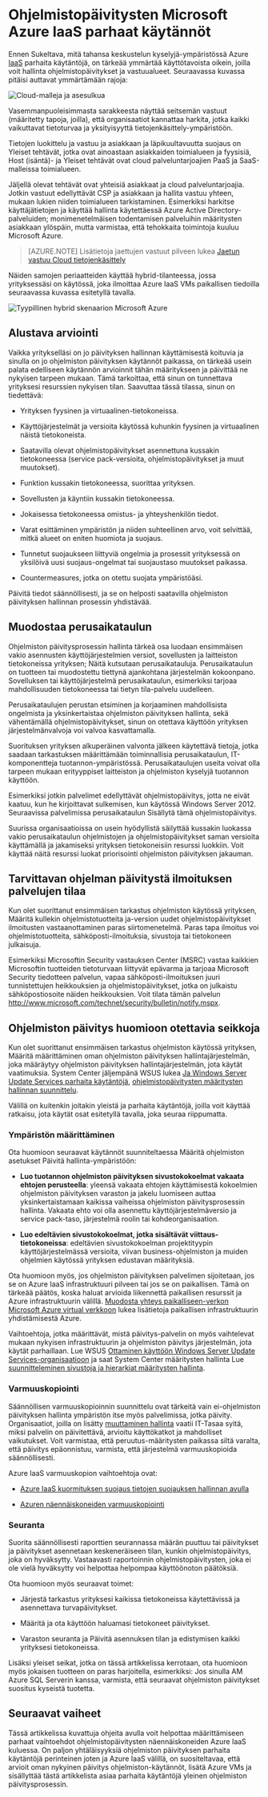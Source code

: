 <properties
   pageTitle="Parhaat käytännöt ohjelmistopäivitysten Microsoft Azure IaaS | Microsoft Azure"
   description="Tässä artikkelissa parhaita käytäntöjä Microsoft Azure IaaS ympäristössä ohjelmistopäivitysten kokoelma.  Se on tarkoitettu IT-ammattilaisille ja suojaus-analyytikot kuka käsitellä muuttaa ohjausobjektin, päivittäin, mukaan lukien vastuussa organisaation tietosuojaan ja vaatimustenmukaisuuteen ohjelmiston päivitys ja kohteiden hallinta."
   services="security"
   documentationCenter="na"
   authors="YuriDio"
   manager="swadhwa"
   editor=""/>

<tags
   ms.service="security"
   ms.devlang="na"
   ms.topic="article"
   ms.tgt_pltfrm="na"
   ms.workload="na"
   ms.date="10/18/2016"
   ms.author="yurid"/>

# <a name="best-practices-for-software-updates-on-microsoft-azure-iaas"></a>Ohjelmistopäivitysten Microsoft Azure IaaS parhaat käytännöt

Ennen Sukeltava, mitä tahansa keskustelun kyselyjä-ympäristössä Azure [IaaS](https://azure.microsoft.com/overview/what-is-iaas/) parhaita käytäntöjä, on tärkeää ymmärtää käyttötavoista oikein, joilla voit hallinta ohjelmistopäivitykset ja vastuualueet. Seuraavassa kuvassa pitäisi auttavat ymmärtämään rajoja:

![Cloud-malleja ja asesulkua](./media/azure-security-best-practices-software-updates-iaas/sec-cloudstack-new.png)

Vasemmanpuoleisimmasta sarakkeesta näyttää seitsemän vastuut (määritetty tapoja, joilla), että organisaatiot kannattaa harkita, jotka kaikki vaikuttavat tietoturvaa ja yksityisyyttä tietojenkäsittely-ympäristöön.
 
Tietojen luokittelu ja vastuu ja asiakkaan ja läpikuultavuutta suojaus on Yleiset tehtävät, jotka ovat ainoastaan asiakkaiden toimialueen ja fyysisiä, Host (isäntä)- ja Yleiset tehtävät ovat cloud palveluntarjoajien PaaS ja SaaS-malleissa toimialueen. 

Jäljellä olevat tehtävät ovat yhteisiä asiakkaat ja cloud palveluntarjoajia. Jotkin vastuut edellyttävät CSP ja asiakkaan ja hallita vastuu yhteen, mukaan lukien niiden toimialueen tarkistaminen. Esimerkiksi harkitse käyttäjätietojen ja käyttää hallinta käytettäessä Azure Active Directory-palveluiden; monimenetelmäisen todentamisen palveluihin määritysten asiakkaan ylöspäin, mutta varmistaa, että tehokkaita toimintoja kuuluu Microsoft Azure.

> [AZURE.NOTE] Lisätietoja jaettujen vastuut pilveen lukea [Jaetun vastuu Cloud tietojenkäsittely](https://gallery.technet.microsoft.com/Shared-Responsibilities-81d0ff91/file/153019/1/Shared%20responsibilities%20for%20cloud%20computing.pdf) 

Näiden samojen periaatteiden käyttää hybrid-tilanteessa, jossa yrityksessäsi on käytössä, joka ilmoittaa Azure IaaS VMs paikallisen tiedoilla seuraavassa kuvassa esitetyllä tavalla.

![Tyypillinen hybrid skenaarion Microsoft Azure](./media/azure-security-best-practices-software-updates-iaas/sec-azconnectonpre.png)

## <a name="initial-assessment"></a>Alustava arviointi

Vaikka yritykselläsi on jo päivityksen hallinnan käyttämisestä koituvia ja sinulla on jo ohjelmiston päivityksen käytännöt paikassa, on tärkeää usein palata edelliseen käytännön arvioinnit tähän määritykseen ja päivittää ne nykyisen tarpeen mukaan. Tämä tarkoittaa, että sinun on tunnettava yrityksesi resurssien nykyisen tilan. Saavuttaa tässä tilassa, sinun on tiedettävä:

-   Yrityksen fyysinen ja virtuaalinen-tietokoneissa.

-   Käyttöjärjestelmät ja versioita käytössä kuhunkin fyysinen ja virtuaalinen näistä tietokoneista.

-   Saatavilla olevat ohjelmistopäivitykset asennettuna kussakin tietokoneessa (service pack-versioita, ohjelmistopäivitykset ja muut muutokset).

-   Funktion kussakin tietokoneessa, suorittaa yrityksen.

-   Sovellusten ja käyntiin kussakin tietokoneessa.

-   Jokaisessa tietokoneessa omistus- ja yhteyshenkilön tiedot.

-   Varat esittäminen ympäristön ja niiden suhteellinen arvo, voit selvittää, mitkä alueet on eniten huomiota ja suojaus.

-   Tunnetut suojaukseen liittyviä ongelmia ja prosessit yrityksessä on yksilöivä uusi suojaus-ongelmat tai suojaustaso muutokset paikassa.

-   Countermeasures, jotka on otettu suojata ympäristöäsi.

Päivitä tiedot säännöllisesti, ja se on helposti saatavilla ohjelmiston päivityksen hallinnan prosessin yhdistävää.

## <a name="establish-a-baseline"></a>Muodostaa perusaikataulun

Ohjelmiston päivitysprosessin hallinta tärkeä osa luodaan ensimmäisen vakio asennusten käyttöjärjestelmien versiot, sovellusten ja laitteiston tietokoneissa yrityksen; Näitä kutsutaan perusaikatauluja. Perusaikataulun on tuotteen tai muodostettu tiettynä ajankohtana järjestelmän kokoonpano. Sovelluksen tai käyttöjärjestelmä perusaikataulun, esimerkiksi tarjoaa mahdollisuuden tietokoneessa tai tietyn tila-palvelu uudelleen.

Perusaikataulujen perustan etsiminen ja korjaaminen mahdollisista ongelmista ja yksinkertaistaa ohjelmiston päivityksen hallinta, sekä vähentämällä ohjelmistopäivitykset, sinun on otettava käyttöön yrityksen järjestelmänvalvoja voi valvoa kasvattamalla.

Suorituksen yrityksen alkuperäinen valvonta jälkeen käytettävä tietoja, jotka saadaan tarkastuksen määrittämään toiminnallisia perusaikataulun, IT-komponentteja tuotannon-ympäristössä. Perusaikataulujen useita voivat olla tarpeen mukaan erityyppiset laitteiston ja ohjelmiston kyselyjä tuotannon käyttöön.

Esimerkiksi jotkin palvelimet edellyttävät ohjelmistopäivitys, jotta ne eivät kaatuu, kun he kirjoittavat sulkemisen, kun käytössä Windows Server 2012. Seuraavissa palvelimissa perusaikataulun Sisällytä tämä ohjelmistopäivitys.

Suurissa organisaatioissa on usein hyödyllistä säilyttää kussakin luokassa vakio perusaikataulun ohjelmistojen ja ohjelmistopäivitykset saman versioita käyttämällä ja jakamiseksi yrityksen tietokoneisiin resurssi luokkiin. Voit käyttää näitä resurssi luokat priorisointi ohjelmiston päivityksen jakauman.

## <a name="subscribe-to-the-appropriate-software-update-notification-services"></a>Tarvittavan ohjelman päivitystä ilmoituksen palvelujen tilaa

Kun olet suorittanut ensimmäisen tarkastus ohjelmiston käytössä yrityksen, Määritä kullekin ohjelmistotuotteita ja-version uudet ohjelmistopäivitykset ilmoitusten vastaanottaminen paras siirtomenetelmä. Paras tapa ilmoitus voi ohjelmistotuotteita, sähköposti-ilmoituksia, sivustoja tai tietokoneen julkaisuja.

Esimerkiksi Microsoftin Security vastauksen Center (MSRC) vastaa kaikkien Microsoftin tuotteiden tietoturvaan liittyvät epävarma ja tarjoaa Microsoft Security tiedotteen palvelun, vapaa sähköposti-ilmoituksen juuri tunnistettujen heikkouksien ja ohjelmistopäivitykset, jotka on julkaistu sähköpostiosoite näiden heikkouksien. Voit tilata tämän palvelun http://www.microsoft.com/technet/security/bulletin/notify.mspx.

## <a name="software-update-considerations"></a>Ohjelmiston päivitys huomioon otettavia seikkoja

Kun olet suorittanut ensimmäisen tarkastus ohjelmiston käytössä yrityksen, Määritä määrittäminen oman ohjelmiston päivityksen hallintajärjestelmän, joka määräytyy ohjelmiston päivityksen hallintajärjestelmän, jota käytät vaatimuksia. System Center jäljempänä WSUS lukea [Ja Windows Server Update Services parhaita käytäntöjä](https://technet.microsoft.com/library/Cc708536), [ohjelmistopäivitysten määritysten hallinnan suunnittelu](https://technet.microsoft.com/library/gg712696).

Välillä on kuitenkin joitakin yleistä ja parhaita käytäntöjä, joilla voit käyttää ratkaisu, jota käytät osat esitetyllä tavalla, joka seuraa riippumatta.

### <a name="setting-up-the-environment"></a>Ympäristön määrittäminen

Ota huomioon seuraavat käytännöt suunniteltaessa Määritä ohjelmiston asetukset Päivitä hallinta-ympäristöön:

-   **Luo tuotannon ohjelmiston päivityksen sivustokokoelmat vakaata ehtojen perusteella**: yleensä vakaata ehtojen käyttämisestä kokoelmien ohjelmiston päivityksen varaston ja jakelu luomiseen auttaa yksinkertaistamaan kaikissa vaiheissa ohjelmiston päivitysprosessin hallinta. Vakaata ehto voi olla asennettu käyttöjärjestelmäversio ja service pack-taso, järjestelmä roolin tai kohdeorganisaation.

-   **Luo edeltävien sivustokokoelmat, jotka sisältävät viittaus-tietokoneissa**: edeltävien sivustokokoelman projektityypin käyttöjärjestelmässä versioita, viivan business-ohjelmiston ja muiden ohjelmien käytössä yrityksen edustavan määrityksiä.

Ota huomioon myös, jos ohjelmiston päivityksen palvelimen sijoitetaan, jos se on Azure IaaS infrastruktuuri pilveen tai jos se on paikallisen. Tämä on tärkeää päätös, koska haluat arvioida liikennettä paikallisen resurssit ja Azure infrastruktuurin välillä. [Muodosta yhteys paikalliseen-verkon Microsoft Azure virtual verkkoon](https://technet.microsoft.com/library/Dn786406.aspx) lukea lisätietoja paikallisen infrastruktuurin yhdistämisestä Azure.

Vaihtoehtoja, jotka määrittävät, mistä päivitys-palvelin on myös vaihtelevat mukaan nykyisen infrastruktuurin ja ohjelmiston päivitys järjestelmän, jota käytät parhaillaan. Lue WSUS [Ottaminen käyttöön Windows Server Update Services-organisaatioon](https://technet.microsoft.com/library/hh852340.aspx) ja saat System Center määritysten hallinta Lue [suunnitteleminen sivustoja ja hierarkiat määritysten hallinta](https://technet.microsoft.com/library/Gg712681.aspx).

### <a name="backup"></a>Varmuuskopiointi

Säännöllisen varmuuskopioinnin suunnittelu ovat tärkeitä vain ei-ohjelmiston päivityksen hallinta ympäristön itse myös palvelimissa, jotka päivity. Organisaatiot, joilla on lisätty [muuttaminen hallinta](https://technet.microsoft.com/library/cc543216.aspx) vaatii IT-Tasaa syitä, miksi palvelin on päivitettävä, arvioitu käyttökatkot ja mahdolliset vaikutukset. Voit varmistaa, että peruutus-määritysten paikassa siltä varalta, että päivitys epäonnistuu, varmista, että järjestelmä varmuuskopioida säännöllisesti.

Azure IaaS varmuuskopion vaihtoehtoja ovat:

-   [Azure IaaS kuormituksen suojaus tietojen suojauksen hallinnan avulla](https://azure.microsoft.com/blog/2014/09/08/azure-iaas-workload-protection-using-data-protection-manager/)

-   [Azuren näennäiskoneiden varmuuskopiointi](../backup/backup-azure-vms.md)

### <a name="monitoring"></a>Seuranta

Suorita säännöllisesti raporttien seurannassa määrän puuttuu tai päivitykset ja päivitykset asennetaan keskeneräiseen tilan, kunkin ohjelmistopäivitys, joka on hyväksytty. Vastaavasti raportoinnin ohjelmistopäivitysten, joka ei ole vielä hyväksytty voi helpottaa helpompaa käyttöönoton päätöksiä.

Ota huomioon myös seuraavat toimet:

-   Järjestä tarkastus yrityksesi kaikissa tietokoneissa käytettävissä ja asennettava turvapäivitykset.

-   Määritä ja ota käyttöön haluamasi tietokoneet päivitykset.

-   Varaston seuranta ja Päivitä asennuksen tilan ja edistymisen kaikki yrityksesi tietokoneissa.

Lisäksi yleiset seikat, jotka on tässä artikkelissa kerrotaan, ota huomioon myös jokaisen tuotteen on paras harjoitella, esimerkiksi: Jos sinulla AM Azure SQL Serverin kanssa, varmista, että seuraavat ohjelmiston päivitykset suositus kyseistä tuotetta.

## <a name="next-steps"></a>Seuraavat vaiheet

Tässä artikkelissa kuvattuja ohjeita avulla voit helpottaa määrittämiseen parhaat vaihtoehdot ohjelmistopäivitysten näennäiskoneiden Azure IaaS kuluessa. On paljon yhtäläisyyksiä ohjelmiston päivityksen parhaita käytäntöjä perinteinen joten ja Azure IaaS välillä, on suositeltavaa, että arvioit oman nykyinen päivitys ohjelmiston-käytännöt, lisätä Azure VMs ja sisällyttää tästä artikkelista asiaa parhaita käytäntöjä yleinen ohjelmiston päivitysprosessin.
